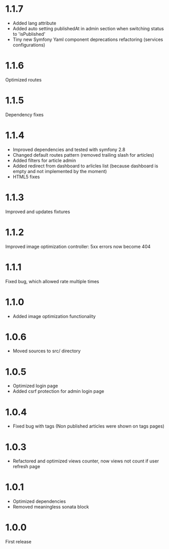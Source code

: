 1.1.7
=====
 - Added lang attribute
 - Added auto setting publishedAt in admin section when switching status to 'isPublished'
 - Tiny new Symfony Yaml component deprecations refactoring (services configurations)


1.1.6
=====
Optimized routes


1.1.5
=====
Dependency fixes


1.1.4
=====
 - Improved dependencies and tested with symfony 2.8
 - Changed default routes pattern (removed trailing slash for articles)
 - Added filters for article admin
 - Added redirect from dashboard to arlicles list (because dashboard is empty and not implemented by the moment)
 - HTML5 fixes


1.1.3
=====
Improved and updates fixtures


1.1.2
=====
Improved image optimization controller: 5xx errors now become 404


1.1.1
=====
Fixed bug, which allowed rate multiple times


1.1.0
=====
- Added image optimization functionality


1.0.6
=====
- Moved sources to src/ directory


1.0.5
=====
- Optimized login page
- Added csrf protection for admin login page


1.0.4
=====

- Fixed bug with tags (Non published articles were shown on tags pages)


1.0.3
=====
-  Refactored and optimized views counter, now views not count if user refresh page


1.0.1
=====

- Optimized dependencies
- Removed meaningless sonata block 


1.0.0
=====

First release
